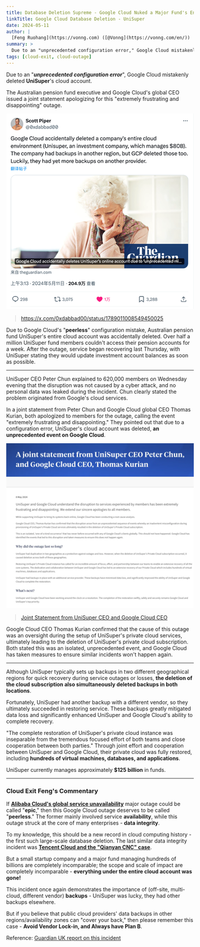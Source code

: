 ```yaml
---
title: Database Deletion Supreme - Google Cloud Nuked a Major Fund's Entire Cloud Account
linkTitle: Google Cloud Database Deletion - UniSuper
date: 2024-05-11
author: |
  [Feng Ruohang](https://vonng.com) ([@Vonng](https://vonng.com/en/)) | [WeChat Official Account](https://mp.weixin.qq.com/s/eH5HBbL7cQhjQY8rm1gFLQ)
summary: >
  Due to an "unprecedented configuration error," Google Cloud mistakenly deleted trillion-RMB fund giant **UniSuper**'s entire cloud account, cloud environment and all off-site backups, setting a new record in cloud computing history!
tags: [cloud-exit, cloud-outage]
---
```


Due to an "***unprecedented configuration error***", Google Cloud mistakenly deleted **UniSuper**'s cloud account.

The Australian pension fund executive and Google Cloud's global CEO issued a joint statement apologizing for this "extremely frustrating and disappointing" outage.

![](gcp-unisuper.png)

> https://x.com/0xdabbad00/status/1789011008549450025

Due to Google Cloud's "**peerless**" configuration mistake, Australian pension fund UniSuper's entire cloud account was accidentally deleted. Over half a million UniSuper fund members couldn't access their pension accounts for a week. After the outage, service began recovering last Thursday, with UniSuper stating they would update investment account balances as soon as possible.

------

UniSuper CEO Peter Chun explained to 620,000 members on Wednesday evening that the disruption was not caused by a cyber attack, and no personal data was leaked during the incident. Chun clearly stated the problem originated from Google's cloud services.

In a joint statement from Peter Chun and Google Cloud global CEO Thomas Kurian, both apologized to members for the outage, calling the event "extremely frustrating and disappointing." They pointed out that due to a configuration error, UniSuper's cloud account was deleted, **an unprecedented event on Google Cloud**.

[![](announcement.png)](https://www.unisuper.com.au/about-us/media-centre/2024/a-joint-statement-from-unisuper-and-google-cloud)

> [Joint Statement from UniSuper CEO and Google Cloud CEO](https://www.unisuper.com.au/about-us/media-centre/2024/a-joint-statement-from-unisuper-and-google-cloud)

Google Cloud CEO Thomas Kurian confirmed that the cause of this outage was an oversight during the setup of UniSuper's private cloud services, ultimately leading to the deletion of UniSuper's private cloud subscription. Both stated this was an isolated, unprecedented event, and Google Cloud has taken measures to ensure similar incidents won't happen again.

------

Although UniSuper typically sets up backups in two different geographical regions for quick recovery during service outages or losses, **the deletion of the cloud subscription also simultaneously deleted backups in both locations**.

Fortunately, UniSuper had another backup with a different vendor, so they ultimately succeeded in restoring service. These backups greatly mitigated data loss and significantly enhanced UniSuper and Google Cloud's ability to complete recovery.

"The complete restoration of UniSuper's private cloud instance was inseparable from the tremendous focused effort of both teams and close cooperation between both parties." Through joint effort and cooperation between UniSuper and Google Cloud, their private cloud was fully restored, including **hundreds of virtual machines, databases, and applications**.

UniSuper currently manages approximately **$125 billion** in funds.

------

### Cloud Exit Feng's Commentary

If [**Alibaba Cloud's global service unavailability**](/cloud/aliyun/) major outage could be called "**epic**," then this Google Cloud outage deserves to be called "**peerless**." The former mainly involved service **availability**, while this outage struck at the core of many enterprises - **data integrity**.

To my knowledge, this should be a new record in cloud computing history - the first such large-scale database deletion. The last similar data integrity incident was [**Tencent Cloud and the "Qianyan CNC" case**](/cloud/sla/#消失的可靠性).

But a small startup company and a major fund managing hundreds of billions are completely incomparable; the scope and scale of impact are completely incomparable - **everything under the entire cloud account was gone!**

This incident once again demonstrates the importance of (off-site, multi-cloud, different vendor) **backups** - UniSuper was lucky, they had other backups elsewhere.

But if you believe that public cloud providers' data backups in other regions/availability zones can "cover your back," then please remember this case - **Avoid Vendor Lock-in, and Always have Plan B**.

Reference: [Guardian UK report on this incident](https://www.unisuper.com.au/about-us/media-centre/2024/a-joint-statement-from-unisuper-and-google-cloud)